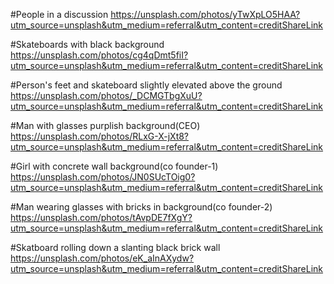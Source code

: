 #People in a discussion
https://unsplash.com/photos/yTwXpLO5HAA?utm_source=unsplash&utm_medium=referral&utm_content=creditShareLink

#Skateboards with black background
https://unsplash.com/photos/cg4qDmt5fiI?utm_source=unsplash&utm_medium=referral&utm_content=creditShareLink

#Person's feet and skateboard slightly elevated above the ground
https://unsplash.com/photos/_DCMGTbgXuU?utm_source=unsplash&utm_medium=referral&utm_content=creditShareLink

#Man with glasses purplish background(CEO)
https://unsplash.com/photos/RLxG-X-jXt8?utm_source=unsplash&utm_medium=referral&utm_content=creditShareLink

#Girl with concrete wall background(co founder-1)
https://unsplash.com/photos/JN0SUcTOig0?utm_source=unsplash&utm_medium=referral&utm_content=creditShareLink

#Man wearing glasses with bricks in background(co founder-2)
https://unsplash.com/photos/tAvpDE7fXgY?utm_source=unsplash&utm_medium=referral&utm_content=creditShareLink

#Skatboard rolling down a slanting black brick wall
https://unsplash.com/photos/eK_aInAXydw?utm_source=unsplash&utm_medium=referral&utm_content=creditShareLink